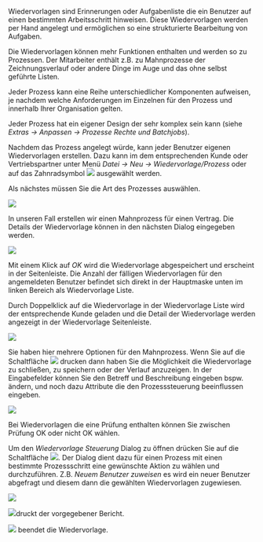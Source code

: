 Wiedervorlagen sind Erinnerungen oder Aufgabenliste die ein Benutzer auf einen bestimmten Arbeitsschritt hinweisen. Diese Wiedervorlagen werden per Hand angelegt und ermöglichen so eine strukturierte Bearbeitung von Aufgaben. 

Die Wiedervorlagen können mehr Funktionen enthalten und werden so zu Prozessen. Der Mitarbeiter enthält z.B. zu Mahnprozesse der Zeichnungsverlauf oder andere Dinge im Auge und das  ohne selbst geführte Listen.

Jeder Prozess kann eine Reihe unterschiedlicher Komponenten aufweisen, je nachdem welche Anforderungen im Einzelnen für den Prozess und innerhalb Ihrer Organisation gelten. 

Jeder Prozess hat ein eigener Design der sehr komplex sein kann (siehe *Extras → Anpassen → Prozesse Rechte und Batchjobs*). 

Nachdem das Prozess angelegt würde, kann jeder Benutzer eigenen Wiedervorlagen erstellen.
Dazu kann  im dem entsprechenden Kunde oder Vertriebspartner unter Menü *Datei → Neu → Wiedervorlage/Prozess* oder auf das Zahnradsymbol ![](http://xpecto.github.io/docs/img/img_1427124269211.png) ausgewählt werden.

Als nächstes müssen Sie die Art des Prozesses auswählen. 

![](http://xpecto.github.io/docs/img/img_1427125664097.png)

In unseren Fall erstellen wir einen Mahnprozess für einen Vertrag. Die Details der Wiedervorlage können in den nächsten Dialog eingegeben werden.

![](http://xpecto.github.io/docs/img/img_1434095731925.png)

Mit einem Klick auf *OK* wird die Wiedervorlage abgespeichert und erscheint in der Seitenleiste. 
Die Anzahl der fälligen Wiedervorlagen für den angemeldeten Benutzer befindet sich direkt in der Hauptmaske unten im linken Bereich als Wiedervorlage Liste. 

Durch Doppelklick auf die Wiedervorlage in der Wiedervorlage Liste wird der entsprechende Kunde geladen und die Detail der Wiedervorlage werden angezeigt in der Wiedervorlage Seitenleiste. 

![](http://xpecto.github.io/docs/img/img_1434095789852.png)

Sie haben hier mehrere  Optionen für den Mahnprozess. 
Wenn Sie auf die Schaltfläche ![](http://xpecto.github.io/docs/img/img_1434096550097.png) drucken dann haben Sie die Möglichkeit  die Wiedervorlage zu schließen, zu speichern oder der Verlauf anzuzeigen.
In der Eingabefelder können Sie den Betreff und Beschreibung eingeben bspw. ändern, und noch dazu Attribute die den Prozesssteuerung beeinflussen eingeben.

![](http://xpecto.github.io/docs/img/img_1434095854447.png)

Bei Wiedervorlagen die eine Prüfung enthalten können Sie zwischen Prüfung OK oder nicht OK wählen.

Um den *Wiedervorlage Steuerung* Dialog zu öffnen drücken Sie auf die Schaltfläche ![](http://xpecto.github.io/docs/img/img_1434097634985.png). Der Dialog dient dazu für einen Prozess mit einen bestimmte Prozessschritt eine gewünschte Aktion zu wählen und durchzuführen. Z.B. *Neuem Benutzer zuweisen* es wird ein neuer Benutzer abgefragt und diesem dann die gewählten Wiedervorlagen zugewiesen.

![](http://xpecto.github.io/docs/img/img_1434095945225.png)

![](http://xpecto.github.io/docs/img/img_1434096802280.png)druckt der vorgegebener Bericht.

![](http://xpecto.github.io/docs/img/img_1434096840070.png) beendet die Wiedervorlage.